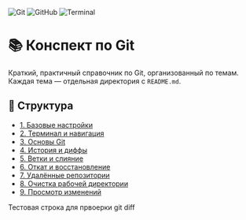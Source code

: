 ![Git](https://img.shields.io/badge/Git-F05032?style=for-the-badge&logo=git&logoColor=white)
![GitHub](https://img.shields.io/badge/GitHub-181717?style=for-the-badge&logo=github&logoColor=white)
![Terminal](https://img.shields.io/badge/Terminal-4D4D4D?style=for-the-badge&logo=windows-terminal&logoColor=white)

# 📚 Конспект по Git

Краткий, практичный справочник по Git, организованный по темам. Каждая тема — отдельная директория с `README.md`.

## 📁 Структура

- [1. Базовые настройки](./1%20Базовые%20настройки/README.md)
- [2. Терминал и навигация](./2%20Терминал%20и%20навигация/README.md)
- [3. Основы Git](./3%20Основы%20git/README.md)
- [4. История и диффы](./4%20История%20и%20диффы/README.md)
- [5. Ветки и слияние](./5%20Ветки%20и%20слияние/README.md)
- [6. Откат и восстановление](./6%20Откат%20и%20восстановление/README.md)
- [7. Удалённые репозитории](./7%20Удалённые%20репозитории/README.md)
- [8. Очистка рабочей директории](./8%20Очистка%20рабочей%20директории/README.md)
- [9. Просмотр изменений](./9%20Просмотр%20изменений/README.md)

Тестовая строка для првоерки git diff